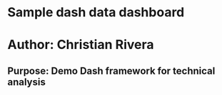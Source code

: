 # Sample dash data dashboard
# Author: Christian Rivera

## Purpose: Demo Dash framework for technical analysis
